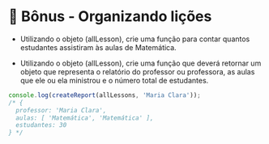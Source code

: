 # 🚀 Bônus - Organizando lições

- Utilizando o objeto (allLesson), crie uma função para contar quantos estudantes assistiram às aulas de Matemática.

- Utilizando o objeto (allLesson), crie uma função que deverá retornar um objeto que representa o relatório do professor ou professora, as aulas que ele ou ela ministrou e o número total de estudantes.

```javascript
console.log(createReport(allLessons, 'Maria Clara'));
/* {
  professor: 'Maria Clara',
  aulas: [ 'Matemática', 'Matemática' ],
  estudantes: 30
} */
```
